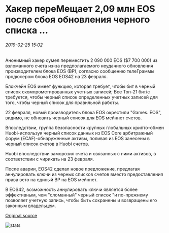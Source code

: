 # Хакер переМещает 2,09 млн EOS после сбоя обновления черного списка ...

###### 2019-02-25 15:02

Анонимный хакер сумел переместить 2 090 000 EOS ($7 700 000) из взломанного счета из-за предполагаемого неудачного обновления производителем блока EOS (BP), согласно сообщению телеГраммы продюсером блока EOS EOS42 на 23 февраля.

Блокчейн EOS имеет функцию, которая требует, чтобы бит в черный список скомпрометированных учетных записей; Все Топ-21 бит/с требуется, чтобы черный список определенных учетных записей для того, чтобы черный список для правильной работы.

22 февраля, новый производитель блока EOS окрестили "Games. EOS", видимо, не обновить черный список для EOS мейннет счетов.

Впоследствии, группа безопасности крупных глобальных крипто-обмен Huobi-используя черный список данных из EOS Core арбитражный форум (ECAF)-обнаруженные активы, поливая из EOS занесены в черный список счетов в Huobi счетов.

Huobi впоследствии заморозил счета и связанных с ними активов, в соответствии с чирикать на 23 февраля.

После аварии, EOS42 сделал новое предложение, предлагая аннулировать ключи из черных списков счетов вместо предоставления права вето на единый BP на EOS мейннет.

В EOS42, возможность аннулировать ключи является более эффективным, чем "сломанный" черный список "и по-прежнему позволяет учетную запись, чтобы быть сохранены и возвращены его законным владельцем.

[Original source](https://cointelegraph.com/news/hacker-moves-209-mln-eos-following-blacklist-update-failure)

![stats](https://c.statcounter.com/11760860/0/a89fa40b/1/ "stats")